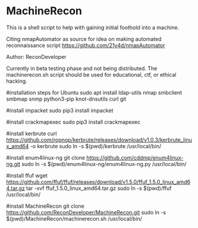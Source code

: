 # MachineRecon
This is a shell script to help with gaining initial foothold into a machine.

Citing nmapAutomator as source for idea on making automated reconnaissance script
https://github.com/21y4d/nmapAutomator

Author: ReconDeveloper

Currently in beta testing phase and not being distributed. The machinerecon.sh script should be used for educational, ctf, or ethical hacking.

#installation steps for Ubuntu
sudo apt install ldap-utils nmap smbclient smbmap snmp python3-pip knot-dnsutils curl git

#install impacket 
sudo pip3 install impacket

#install crackmapexec
sudo pip3 install crackmapexec

#install kerbrute 
curl https://github.com/ropnop/kerbrute/releases/download/v1.0.3/kerbrute_linux_amd64 -o kerbrute
sudo ln -s $(pwd)/kerbrute /usr/local/bin/

#install enum4linux-ng 
git clone https://github.com/cddmp/enum4linux-ng.git
sudo ln -s $(pwd)/enum4linux-ng/enum4linux-ng.py /usr/local/bin/

#install ffuf 
wget https://github.com/ffuf/ffuf/releases/download/v1.5.0/ffuf_1.5.0_linux_amd64.tar.gz
tar -xvf ffuf_1.5.0_linux_amd64.tar.gz
sudo ln -s $(pwd)/ffuf /usr/local/bin/


#install MachineRecon 
git clone https://github.com/ReconDeveloper/MachineRecon.git
sudo ln -s $(pwd)/MachineRecon/machinerecon.sh /usr/local/bin/